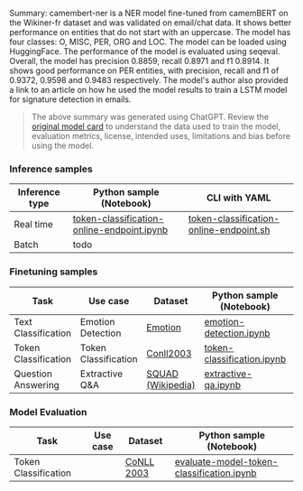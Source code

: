 Summary: camembert-ner is a NER model fine-tuned from camemBERT on the Wikiner-fr dataset and was validated on email/chat data. It shows better performance on entities that do not start with an uppercase. The model has four classes: O, MISC, PER, ORG and LOC. The model can be loaded using HuggingFace. The performance of the model is evaluated using seqeval. Overall, the model has precision 0.8859, recall 0.8971 and f1 0.8914. It shows good performance on PER entities, with precision, recall and f1 of 0.9372, 0.9598 and 0.9483 respectively. The model's author also provided a link to an article on how he used the model results to train a LSTM model for signature detection in emails.


> The above summary was generated using ChatGPT. Review the [original model card](https://huggingface.co/Jean-Baptiste/camembert-ner) to understand the data used to train the model, evaluation metrics, license, intended uses, limitations and bias before using the model.

### Inference samples

Inference type|Python sample (Notebook)|CLI with YAML
|--|--|--|
Real time|[token-classification-online-endpoint.ipynb](https://aka.ms/azureml-infer-online-sdk-token-classification)|[token-classification-online-endpoint.sh](https://aka.ms/azureml-infer-online-cli-token-classification)
Batch | todo


### Finetuning samples

Task|Use case|Dataset|Python sample (Notebook)|CLI with YAML
|---|--|--|--|--|
Text Classification|Emotion Detection|[Emotion](https://huggingface.co/datasets/dair-ai/emotion)|[emotion-detection.ipynb](https://aka.ms/azureml-ft-sdk-emotion-detection)|[emotion-detection.sh](https://aka.ms/azureml-ft-cli-emotion-detection)
Token Classification|Token Classification|[Conll2003](https://huggingface.co/datasets/conll2003)|[token-classification.ipynb](https://aka.ms/azureml-ft-sdk-token-classification)|[token-classification.sh](https://aka.ms/azureml-ft-cli-token-classification)
Question Answering|Extractive Q&A|[SQUAD (Wikipedia)](https://huggingface.co/datasets/squad)|[extractive-qa.ipynb](https://aka.ms/azureml-ft-sdk-extractive-qa)|[extractive-qa.sh](https://aka.ms/azureml-ft-cli-extractive-qa)


### Model Evaluation

|Task|Use case|Dataset|Python sample (Notebook)|
|---|--|--|--|
|Token Classification||[CoNLL 2003](https://huggingface.co/datasets/conll2003)|[evaluate-model-token-classification.ipynb](https://aka.ms/azureml-eval-sdk-token-classification)|
